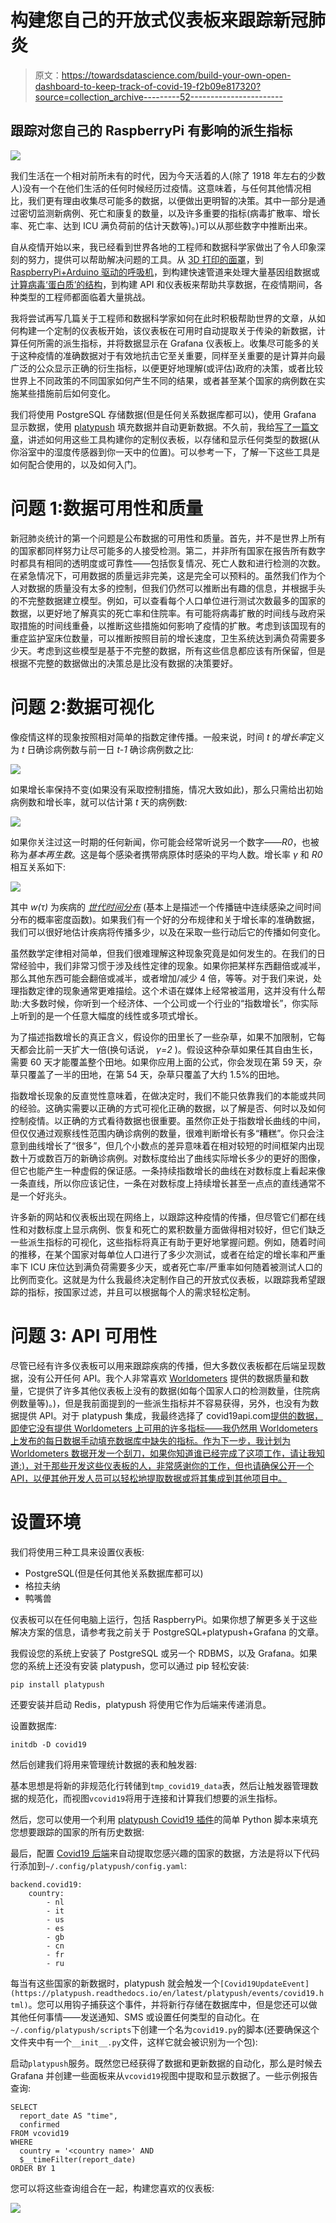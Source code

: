 # 构建您自己的开放式仪表板来跟踪新冠肺炎

> 原文：<https://towardsdatascience.com/build-your-own-open-dashboard-to-keep-track-of-covid-19-f2b09e817320?source=collection_archive---------52----------------------->

## 跟踪对您自己的 RaspberryPi 有影响的派生指标

![](img/900924f34241b4eef5686e01089facc3.png)

我们生活在一个相对前所未有的时代，因为今天活着的人(除了 1918 年左右的少数人)没有一个在他们生活的任何时候经历过疫情。这意味着，与任何其他情况相比，我们更有理由收集尽可能多的数据，以便做出更明智的决策。其中一部分是通过密切监测新病例、死亡和康复的数量，以及许多重要的指标(病毒扩散率、增长率、死亡率、达到 ICU 满负荷前的估计天数等)。)可以从那些数字中推断出来。

自从疫情开始以来，我已经看到世界各地的工程师和数据科学家做出了令人印象深刻的努力，提供可以帮助解决问题的工具。从 [3D 打印的面罩](https://cults3d.com/en/collections/useful-3d-printed-coronavirus-covid19-tool)，到 [RaspberryPi+Arduino 驱动的呼吸机](https://www.hackster.io/news/an-open-source-ventilator-powered-by-raspberry-pi-and-arduino-goes-into-testing-in-colombia-6c3f04b1ca94)，到构建快速管道来处理大量基因组数据或[计算病毒‘蛋白质’的结构](https://foldingathome.org/)，到构建 API 和仪表板来帮助共享数据，在疫情期间，各种类型的工程师都面临着大量挑战。

我将尝试再写几篇关于工程师和数据科学家如何在此时积极帮助世界的文章，从如何构建一个定制的仪表板开始，该仪表板在可用时自动提取关于传染的新数据，计算任何所需的派生指标，并将数据显示在 Grafana 仪表板上。收集尽可能多的关于这种疫情的准确数据对于有效地抗击它至关重要，同样至关重要的是计算并向最广泛的公众显示正确的衍生指标，以便更好地理解(或评估)政府的决策，或者比较世界上不同政策的不同国家如何产生不同的结果，或者甚至某个国家的病例数在实施某些措施前后如何变化。

我们将使用 PostgreSQL 存储数据(但是任何关系数据库都可以)，使用 Grafana 显示数据，使用 [platypush](https://github.com/BlackLight/platypush/) 填充数据并自动更新数据。不久前，我给[写了一篇文章](/how-to-build-your-home-infrastructure-for-data-collection-and-visualization-and-be-the-real-owner-af9b33723b0c)，讲述如何用这些工具构建你的定制仪表板，以存储和显示任何类型的数据(从你浴室中的湿度传感器到你一天中的位置)。可以参考一下，了解一下这些工具是如何配合使用的，以及如何入门。

# 问题 1:数据可用性和质量

新冠肺炎统计的第一个问题是公布数据的可用性和质量。首先，并不是世界上所有的国家都同样努力让尽可能多的人接受检测。第二，并非所有国家在报告所有数字时都具有相同的透明度或可靠性——包括恢复情况、死亡人数和进行检测的次数。在紧急情况下，可用数据的质量远非完美，这是完全可以预料的。虽然我们作为个人对数据的质量没有太多的控制，但我们仍然可以推断出有趣的信息，并根据手头的不完整数据建立模型。例如，可以查看每个人口单位进行测试次数最多的国家的数据，以更好地了解真实的死亡率和住院率。有可能将病毒扩散的时间线与政府采取措施的时间线重叠，以推断这些措施如何影响了疫情的扩散。考虑到该国现有的重症监护室床位数量，可以推断按照目前的增长速度，卫生系统达到满负荷需要多少天。考虑到这些模型是基于不完整的数据，所有这些信息都应该有所保留，但是根据不完整的数据做出的决策总是比没有数据的决策要好。

# 问题 2:数据可视化

像疫情这样的现象按照相对简单的指数定律传播。一般来说，时间 *t* 的*增长率*定义为 *t* 日确诊病例数与前一日 *t-1* 确诊病例数之比:

![](img/46af8d2e06950226d377e22d1cb2f621.png)

如果增长率保持不变(如果没有采取控制措施，情况大致如此)，那么只需给出初始病例数和增长率，就可以估计第 *t* 天的病例数:

![](img/44895631305e9f96de7e9af67cd3c3f7.png)

如果你关注过这一时期的任何新闻，你可能会经常听说另一个数字——*R0*，也被称为*基本再生数*。这是每个感染者携带病原体时感染的平均人数。增长率 *γ* 和 *R0* 相互关系如下:

![](img/c5d58c5b7cba083dca6fdb2faac75cb4.png)

其中 *w(τ)* 为疾病的 [*世代时间分布*](https://www.ncbi.nlm.nih.gov/pubmed/17476782) (基本上是描述一个传播链中连续感染之间时间分布的概率密度函数)。如果我们有一个好的分布规律和关于增长率的准确数据，我们可以很好地估计疾病将传播多少，以及在采取一些行动后它的传播如何变化。

虽然数学定律相对简单，但我们很难理解这种现象究竟是如何发生的。在我们的日常经验中，我们非常习惯于涉及线性定律的现象。如果你把某样东西翻倍或减半，那么其他东西可能会翻倍或减半，或者增加/减少 4 倍，等等。对于我们来说，处理指数定律的现象通常更难描绘。这个术语在媒体上经常被滥用，这并没有什么帮助:大多数时候，你听到一个经济体、一个公司或一个行业的“指数增长”，你实际上听到的是一个任意大幅度的线性或多项式增长。

为了描述指数增长的真正含义，假设你的田里长了一些杂草，如果不加限制，它每天都会比前一天扩大一倍(换句话说， *γ=2* )。假设这种杂草如果任其自由生长，需要 60 天才能覆盖整个田地。如果你应用上面的公式，你会发现在第 59 天，杂草只覆盖了一半的田地，在第 54 天，杂草只覆盖了大约 1.5%的田地。

指数增长现象的反直觉性意味着，在做决定时，我们不能只依靠我们的本能或共同的经验。这确实需要以正确的方式可视化正确的数据，以了解是否、何时以及如何控制疫情。以正确的方式看待数据也很重要。虽然你正处于指数增长曲线的中间，但仅仅通过观察线性范围内确诊病例的数量，很难判断增长有多“糟糕”。你只会注意到曲线增长了“很多”，但几个小数点的差异意味着在相对较短的时间框架内出现数十万或数百万的新确诊病例。对数标度给出了曲线实际增长多少的更好的图像，但它也能产生一种虚假的保证感。一条持续指数增长的曲线在对数标度上看起来像一条直线，所以你应该记住，一条在对数标度上持续增长甚至一点点的直线通常不是一个好兆头。

许多新的网站和仪表板出现在网络上，以跟踪这种疫情的传播，但尽管它们都在线性和对数标度上显示病例、恢复和死亡的累积数量方面做得相对较好，但它们缺乏一些派生指标的可视化，这些指标将真正有助于更好地掌握问题。例如，随着时间的推移，在某个国家对每单位人口进行了多少次测试，或者在给定的增长率和严重率下 ICU 床位达到满负荷需要多少天，或者死亡率/严重率如何随着被测试人口的比例而变化。这就是为什么我最终决定制作自己的开放式仪表板，以跟踪我希望跟踪的指标，按国家过滤，并且可以根据每个人的需求轻松定制。

# 问题 3: API 可用性

尽管已经有许多仪表板可以用来跟踪疾病的传播，但大多数仪表板都在后端呈现数据，没有公开任何 API。我个人非常喜欢 [Worldometers](https://www.worldometers.info/coronavirus/) 提供的数据质量和数量，它提供了许多其他仪表板上没有的数据(如每个国家人口的检测数量，住院病例数量等)。)，但是我前面提到的一些派生指标并不容易获得，另外，也没有为数据提供 API。对于 platypush 集成，我最终选择了 covid19api.com[提供的数据，即使它没有提供 Worldometers 上可用的许多指标——我仍然用 Worldometers 上发布的每日数据手动填充数据库中缺失的指标。作为下一步，我计划为 Worldometers 数据开发一个刮刀，如果你知道谁已经完成了这项工作，请让我知道:)，对于那些开发这些仪表板的人，非常感谢你的工作，但也请确保公开一个 API，以便其他开发人员可以轻松地提取数据或将其集成到其他项目中。](https://covid19api.com/)

# 设置环境

我们将使用三种工具来设置仪表板:

*   PostgreSQL(但是任何其他关系数据库都可以)
*   格拉夫纳
*   鸭嘴兽

仪表板可以在任何电脑上运行，包括 RaspberryPi。如果你想了解更多关于这些解决方案的信息，请参考我之前关于 PostgreSQL+platypush+Grafana 的文章。

我假设您的系统上安装了 PostgreSQL 或另一个 RDBMS，以及 Grafana。如果您的系统上还没有安装 platypush，您可以通过 pip 轻松安装:

```
pip install platypush
```

还要安装并启动 Redis，platypush 将使用它作为后端来传递消息。

设置数据库:

```
initdb -D covid19
```

然后创建我们将用来管理统计数据的表和触发器:

基本思想是将新的非规范化行转储到`tmp_covid19_data`表，然后让触发器管理数据的规范化，而视图`vcovid19`将用于连接和计算我们想要的派生指标。

然后，您可以使用一个利用 [platypush Covid19 插件](https://platypush.readthedocs.io/en/latest/platypush/plugins/covid19.html)的简单 Python 脚本来填充您想要跟踪的国家的所有历史数据:

最后，配置 [Covid19 后端](https://platypush.readthedocs.io/en/latest/platypush/backend/covid19.html)来自动提取您感兴趣的国家的数据，方法是将以下代码行添加到`~/.config/platypush/config.yaml`:

```
backend.covid19:
    country:
        - nl
        - it
        - us
        - es
        - gb
        - cn
        - fr
        - ru
```

每当有这些国家的新数据时，platypush 就会触发一个`[Covid19UpdateEvent](https://platypush.readthedocs.io/en/latest/platypush/events/covid19.html)`。您可以用钩子捕获这个事件，并将新行存储在数据库中，但是您还可以做其他任何事情——发送通知、SMS 或设置任何类型的自动化。在`~/.config/platypush/scripts`下创建一个名为`covid19.py`的脚本(还要确保这个文件夹中有一个`__init__.py`文件，这样它就会被识别为一个包):

启动`platypush`服务。既然您已经获得了数据和更新数据的自动化，那么是时候去 Grafana 并创建一些面板来从`vcovid19`视图中提取和显示数据了。一些示例报告查询:

```
SELECT
  report_date AS "time",
  confirmed
FROM vcovid19
WHERE
  country = '<country name>' AND
  $__timeFilter(report_date)
ORDER BY 1
```

您可以将这些查询组合在一起，构建您喜欢的仪表板:

![](img/a1b4da9e28d8af896c586502eb1ba264.png)